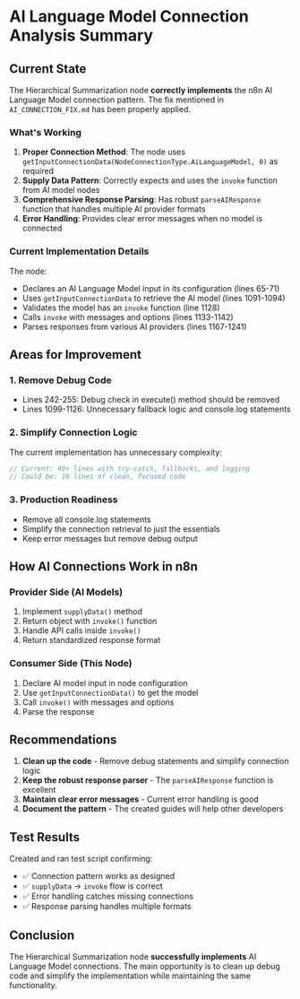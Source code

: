 # AI Language Model Connection Analysis Summary

## Current State

The Hierarchical Summarization node **correctly implements** the n8n AI Language Model connection pattern. The fix mentioned in `AI_CONNECTION_FIX.md` has been properly applied.

### What's Working

1. **Proper Connection Method**: The node uses `getInputConnectionData(NodeConnectionType.AiLanguageModel, 0)` as required
2. **Supply Data Pattern**: Correctly expects and uses the `invoke` function from AI model nodes
3. **Comprehensive Response Parsing**: Has robust `parseAIResponse` function that handles multiple AI provider formats
4. **Error Handling**: Provides clear error messages when no model is connected

### Current Implementation Details

The node:
- Declares an AI Language Model input in its configuration (lines 65-71)
- Uses `getInputConnectionData` to retrieve the AI model (lines 1091-1094)
- Validates the model has an `invoke` function (line 1128)
- Calls `invoke` with messages and options (lines 1133-1142)
- Parses responses from various AI providers (lines 1167-1241)

## Areas for Improvement

### 1. Remove Debug Code
- Lines 242-255: Debug check in execute() method should be removed
- Lines 1099-1126: Unnecessary fallback logic and console.log statements

### 2. Simplify Connection Logic
The current implementation has unnecessary complexity:
```typescript
// Current: 40+ lines with try-catch, fallbacks, and logging
// Could be: 10 lines of clean, focused code
```

### 3. Production Readiness
- Remove all console.log statements
- Simplify the connection retrieval to just the essentials
- Keep error messages but remove debug output

## How AI Connections Work in n8n

### Provider Side (AI Models)
1. Implement `supplyData()` method
2. Return object with `invoke()` function
3. Handle API calls inside `invoke()`
4. Return standardized response format

### Consumer Side (This Node)
1. Declare AI model input in node configuration
2. Use `getInputConnectionData()` to get the model
3. Call `invoke()` with messages and options
4. Parse the response

## Recommendations

1. **Clean up the code** - Remove debug statements and simplify connection logic
2. **Keep the robust response parser** - The `parseAIResponse` function is excellent
3. **Maintain clear error messages** - Current error handling is good
4. **Document the pattern** - The created guides will help other developers

## Test Results

Created and ran test script confirming:
- ✅ Connection pattern works as designed
- ✅ `supplyData` → `invoke` flow is correct
- ✅ Error handling catches missing connections
- ✅ Response parsing handles multiple formats

## Conclusion

The Hierarchical Summarization node **successfully implements** AI Language Model connections. The main opportunity is to clean up debug code and simplify the implementation while maintaining the same functionality.